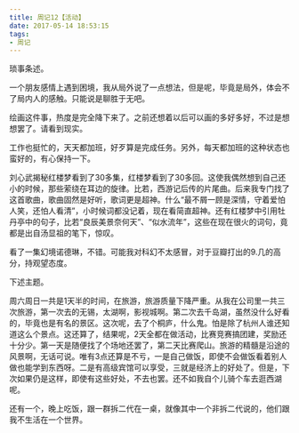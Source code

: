 ```yaml
---
title: 周记12【活动】
date: 2017-05-14 18:53:15
tags:
- 周记
---
```


琐事条述。

一个朋友感情上遇到困境，我从局外说了一点想法，但是呢，毕竟是局外，体会不了局内人的感触。只能说是聊胜于无吧。

绘画这件事，热度是完全降下来了。之前还想着以后可以画的多好多好，不过是想想罢了。请看到现实。

工作也挺忙的，天天都加班，好歹算是完成任务。另外，每天都加班的这种状态也蛮好的，有心保持一下。

刘心武揭秘红楼梦看到了30多集，红楼梦看到了30多回。这使我偶然想到自己还小的时候，那些萦绕在耳边的旋律。比若，西游记后传的片尾曲。后来我专门找了这首歌曲，歌曲固然是好听，歌词更是超神。什么“最不屑一顾是深情，守着爱怕人笑，还怕人看清”，小时候词都没记着，现在看简直超神。还有红楼梦中引用牡丹亭中的句子，比若“良辰美景奈何天”、“似水流年”，这些在现在很火的词句，竟都是出自汤显祖的笔下，惊叹。

看了一集幻境诺德琳，不错。可能我对科幻不太感冒，对于豆瓣打出的9.几的高分，持观望态度。

下述主题。

周六周日一共是1天半的时间，在旅游，旅游质量下降严重。从我在公司里一共三次旅游，第一次去的无锡，太湖啊，影视城啊。第二次去千岛湖，虽然没什么好看的，毕竟也是有名的景区。这次呢，去了个桐庐，什么鬼。怕是除了杭州人谁还知道这么个景点。这还算了，结果呢，2天全都在做活动，比赛竞赛搞团建，奖励还十分少。第一天是随便找了个场地还罢了，第二天比赛爬山。旅游的精髓是沿途的风景啊，无话可说。唯有3点还算是不亏，一是自己做饭，即使不会做饭看着别人做也能学到东西呀。二是有高级宾馆可以享受，三就是经济上的好处了。但是，下次如果仍是这样，即使有这些好处，不去也罢。还不如我自个儿骑个车去逛西湖呢。

还有一个，晚上吃饭，跟一群拆二代在一桌，就像其中一个非拆二代说的，他们跟我不生活在一个世界。
